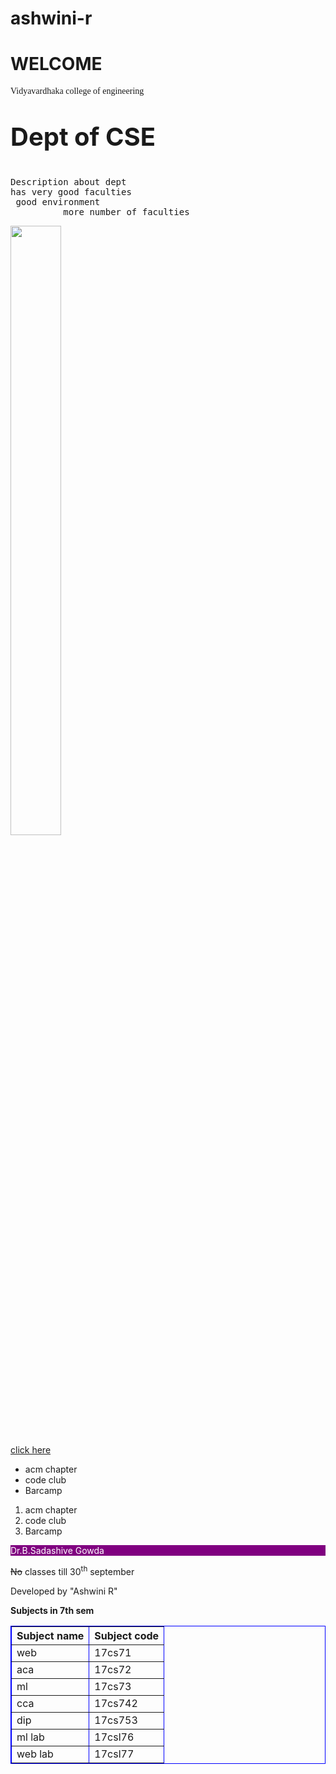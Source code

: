 # ashwini-r
<html>
<head>
<title>first program</title>
</head>
<body>
<h1>WELCOME</h1>
<p style="font-family:italic">Vidyavardhaka college of engineering</p>
<p style="font-size:40px">
<b>Dept of CSE</b></p>
<p style="font-family:italies"><pre>
Description about dept
has very good faculties <br> good environment
          more number of faculties</pre></p>
<img src="IMG_20200908_172210.jpg" height="50%" width="40%">
<br>
<a href="https://vvce.ac.in/"> click here</a>
<ul>
<li> acm chapter</li>
<li>code club</li>
<li>Barcamp</li>
</ul>
<ol>
<li> acm chapter</li>
<li>code club</li>
<li>Barcamp</li>
</ol>
<p style="background-color:purple; color:white;">
Dr.B.Sadashive Gowda</p>
<p><del>No</del> classes till 30<sup>th</sup> september</p>
<p>Developed by "Ashwini R"</p>
<b>Subjects in 7th sem</b>
<table border="2"; style="border:1px solid blue;">
<tr>
<th>Subject name</th> 
<th>Subject code</th>
</tr>
<tr>
<td>web </td>
<td>17cs71 </td> </tr>
<tr>
<td>aca </td>
<td>17cs72 </td> </tr>
<tr>
<td>ml </td>
<td>17cs73 </td> </tr>
<tr>
<td>cca </td>
<td>17cs742 </td></tr>
<tr>
<td>dip </td>
<td>17cs753 </td></tr>
<tr>
<td>ml lab </td>
<td>17csl76 </td></tr>
<tr>
<td>web lab </td>
<td>17csl77 </td></tr>
</body>
</html>

